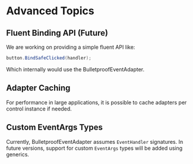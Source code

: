 # Advanced Topics

## Fluent Binding API (Future)

We are working on providing a simple fluent API like:

```csharp
button.BindSafeClicked(handler);
```

Which internally would use the BulletproofEventAdapter.

## Adapter Caching

For performance in large applications, it is possible to cache adapters per control instance if needed.

## Custom EventArgs Types

Currently, BulletproofEventAdapter assumes `EventHandler` signatures. In future versions, support for custom `EventArgs` types will be added using generics.
